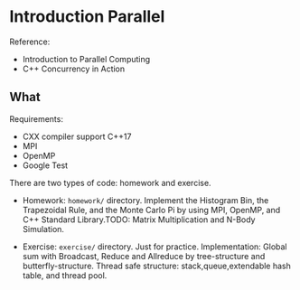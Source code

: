 # Introduction Parallel

Reference:

- Introduction to Parallel Computing
- C++ Concurrency in Action

## What

Requirements:

- CXX compiler support C++17
- MPI
- OpenMP
- Google Test

There are two types of code: homework and exercise.

- Homework: `homework/` directory. Implement the Histogram Bin, the Trapezoidal Rule, and the Monte Carlo Pi by using MPI, OpenMP, and C++ Standard Library.TODO: Matrix Multiplication and N-Body Simulation.

- Exercise: `exercise/` directory. Just for practice. Implementation: Global sum with Broadcast, Reduce and Allreduce by tree-structure and butterfly-structure. Thread safe structure: stack,queue,extendable hash table, and thread pool.

